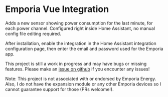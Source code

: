 # Emporia Vue Integration

Adds a new sensor showing power consumption for the last minute, for each power channel. Configured right inside Home Assistant, no manual config file editing required.

After installation, enable the integration in the Home Assistant integration configuration page, then enter the email and password used for the Emporia app.

This project is still a work in progress and may have bugs or missing features. Please make an [issue on github](https://github.com/magico13/ha-emporia-vue/issues) if you encounter any issues!

Note: This project is not associated with or endorsed by Emporia Energy. Also, I do not have the expansion module or any other Emporia devices so I cannot guarantee support for those (PRs welcome!).
